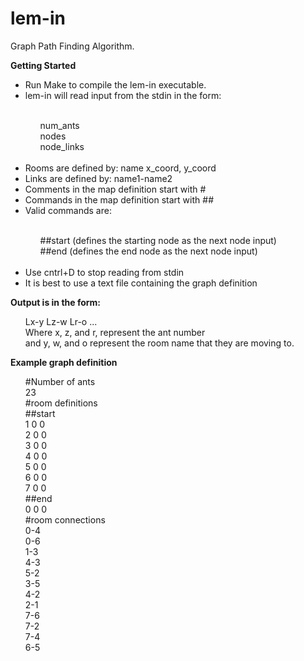 # lem-in
Graph Path Finding Algorithm.

<b>Getting Started</b><br>
<ul>
<li>Run Make to compile the lem-in executable.</li>
<li>lem-in will read input from the stdin in the form:</li><br>
  <ul>
    num_ants<br>
    nodes<br>
    node_links<br>
   </ul><br>
   <li>Rooms are defined by: name x_coord, y_coord</li>
   <li>Links are defined by: name1-name2</li>
   <li>Comments in the map definition start with #</li>
   <li>Commands in the map definition start with ##</li>
   <li>Valid commands are:</li><br>
    <ul>
    ##start (defines the starting node as the next node input)<br>
    ##end (defines the end node as the next node input)<br>
    </ul><br>
   <li>Use cntrl+D to stop reading from stdin</li>
   <li>It is best to use a text file containing the graph definition<br></li></ul>
<b>Output is in the form:</b>
<ul>
Lx-y Lz-w Lr-o ...<br>
Where x, z, and r, represent the ant number<br>
and y, w, and o represent the room name that they are moving to.</ul>

<b>Example graph definition</b>
<ul>
#Number of ants<br>
23<br>
#room definitions<br>
##start<br>
1 0 0<br>
2 0 0<br>
3 0 0<br>
4 0 0<br>
5 0 0<br>
6 0 0<br>
7 0 0<br>
##end<br>
0 0 0<br>
#room connections<br>
0-4<br>
0-6<br>
1-3<br>
4-3<br>
5-2<br>
3-5<br>
4-2<br>
2-1<br>
7-6<br>
7-2<br>
7-4<br>
6-5<br>
</ul>

